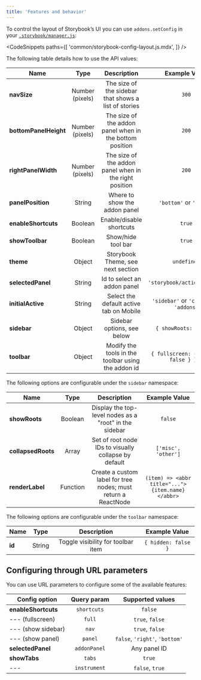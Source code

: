 ```yaml
---
title: 'Features and behavior'
---
```


To control the layout of Storybook’s UI you can use `addons.setConfig` in your [`.storybook/manager.js`](./overview.md#configure-story-rendering):

<!-- prettier-ignore-start -->

<CodeSnippets
  paths={[
    'common/storybook-config-layout.js.mdx',
  ]}
/>

<!-- prettier-ignore-end -->

The following table details how to use the API values:

| Name                  |      Type       |                       Description                       |              Example Value              |
| --------------------- | :-------------: | :-----------------------------------------------------: | :-------------------------------------: |
| **navSize**           | Number (pixels) |  The size of the sidebar that shows a list of stories   |                  `300`                  |
| **bottomPanelHeight** | Number (pixels) | The size of the addon panel when in the bottom position |                  `200`                  |
| **rightPanelWidth**   | Number (pixels) | The size of the addon panel when in the right position  |                  `200`                  |
| **panelPosition**     |     String      |              Where to show the addon panel              |         `'bottom'` or `'right'`         |
| **enableShortcuts**   |     Boolean     |                Enable/disable shortcuts                 |                 `true`                  |
| **showToolbar**       |     Boolean     |                   Show/hide tool bar                    |                 `true`                  |
| **theme**             |     Object      |            Storybook Theme, see next section            |               `undefined`               |
| **selectedPanel**     |     String      |               Id to select an addon panel               |       `'storybook/actions/panel'`       |
| **initialActive**     |     String      |         Select the default active tab on Mobile         | `'sidebar'` or `'canvas'` or `'addons'` |
| **sidebar**           |     Object      |               Sidebar options, see below                |         `{ showRoots: false }`          |
| **toolbar**           |     Object      |   Modify the tools in the toolbar using the addon id    |  `{ fullscreen: { hidden: false } } }`  |

The following options are configurable under the `sidebar` namespace:

| Name               |   Type   |                          Description                          |                  Example Value                   |
| ------------------ | :------: | :-----------------------------------------------------------: | :----------------------------------------------: |
| **showRoots**      | Boolean  |    Display the top-level nodes as a "root" in the sidebar     |                     `false`                      |
| **collapsedRoots** |  Array   |     Set of root node IDs to visually collapse by default      |               `['misc', 'other']`                |
| **renderLabel**    | Function | Create a custom label for tree nodes; must return a ReactNode | `(item) => <abbr title="...">{item.name}</abbr>` |

The following options are configurable under the `toolbar` namespace:

| Name   |  Type  |            Description             |    Example Value    |
| ------ | :----: | :--------------------------------: | :-----------------: |
| **id** | String | Toggle visibility for toolbar item | `{ hidden: false }` |

## Configuring through URL parameters

You can use URL parameters to configure some of the available features:

| Config option       | Query param  |        Supported values        |
| ------------------- | :----------: | :----------------------------: |
| **enableShortcuts** | `shortcuts`  |            `false`             |
| --- (fullscreen)    |    `full`    |        `true`, `false`         |
| --- (show sidebar)  |    `nav`     |        `true`, `false`         |
| --- (show panel)    |   `panel`    | `false`, `'right'`, `'bottom'` |
| **selectedPanel**   | `addonPanel` |          Any panel ID          |
| **showTabs**        |    `tabs`    |             `true`             |
| ---                 | `instrument` |        `false`, `true`         |
